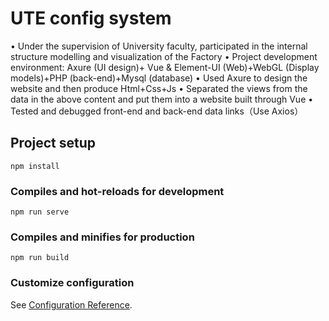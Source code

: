 # UTE config system  
•	Under the supervision of University faculty, participated in the internal structure modelling and visualization of the Factory
•	Project development environment: Axure (UI design)+ Vue & Element-UI (Web)+WebGL (Display models)+PHP (back-end)+Mysql (database)
•	Used Axure to design the website and then produce Html+Css+Js
•	Separated the views from the data in the above content and put them into a website built through Vue
•	Tested and debugged front-end and back-end data links（Use Axios）



## Project setup
```
npm install
```

### Compiles and hot-reloads for development
```
npm run serve
```

### Compiles and minifies for production
```
npm run build
```

### Customize configuration
See [Configuration Reference](https://cli.vuejs.org/config/).
